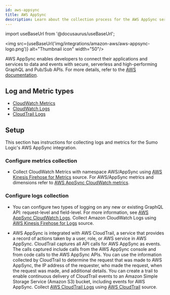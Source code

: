 ```yaml
---
id: aws-appsync
title: AWS AppSync
description: Learn about the collection process for the AWS AppSync service.
---
```

import useBaseUrl from '@docusaurus/useBaseUrl';

<img src={useBaseUrl('img/integrations/amazon-aws/aws-appsync-logo.png')} alt="Thumbnail icon" width="50"/>

AWS AppSync enables developers to connect their applications and services to data and events with secure, serverless and high-performing GraphQL and Pub/Sub APIs. For more details, refer to the [AWS documentation](https://docs.aws.amazon.com/appsync/latest/devguide/what-is-appsync.html).

## Log and Metric types
* [CloudWatch Metrics](https://docs.aws.amazon.com/appsync/latest/devguide/monitoring.html#cw-metrics)
* [CloudWatch Logs](https://docs.aws.amazon.com/appsync/latest/devguide/monitoring.html#cwl)
* [CloudTrail Logs](https://docs.aws.amazon.com/appsync/latest/devguide/cloudtrail-logging.html)

## Setup
This section has instructions for collecting logs and metrics for the Sumo Logic's AWS AppSync integration.

### Configure metrics collection
* Collect CloudWatch Metrics with namespace AWS/AppSync using [AWS Kinesis Firehose for Metrics](https://help.sumologic.com/docs/send-data/hosted-collectors/amazon-aws/aws-kinesis-firehose-metrics-source/) source. For AWS/AppSync metrics and dimensions refer to [AWS AppSync CloudWatch metrics](https://docs.aws.amazon.com/appsync/latest/devguide/monitoring.html#cw-metrics).

### Configure logs collection
* You can configure two types of logging on any new or existing GraphQL API: request-level and field-level. For more information, see [AWS AppSync CloudWatch Logs](https://docs.aws.amazon.com/appsync/latest/devguide/monitoring.html#cwl). Collect Amazon CloudWatch Logs using [AWS Kinesis Firehose for Logs](https://help.sumologic.com/docs/send-data/hosted-collectors/amazon-aws/aws-kinesis-firehose-logs-source/) source.

* AWS AppSync is integrated with AWS CloudTrail, a service that provides a record of actions taken by a user, role, or AWS service in AWS AppSync. CloudTrail captures all API calls for AWS AppSync as events. The calls captured include calls from the AWS AppSync console and from code calls to the AWS AppSync APIs. You can use the information collected by CloudTrail to determine the request that was made to AWS AppSync, the IP address of the requester, who made the request, when the request was made, and additional details. You can create a trail to enable continuous delivery of CloudTrail events to an Amazon Simple Storage Service (Amazon S3) bucket, including events for AWS AppSync. Collect [AWS CloudTrail Logs](https://docs.aws.amazon.com/appsync/latest/devguide/cloudtrail-logging.html) using [AWS CloudTrail](https://help.sumologic.com/docs/send-data/hosted-collectors/amazon-aws/aws-cloudtrail-source/) source.

